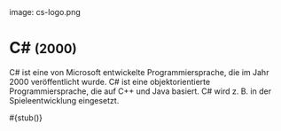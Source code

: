 <div class='meta'>
image: cs-logo.png
</div>

# C&#35; <span style='font-size: 80%;'>(2000)</span>

<p class='abstract'>
C# ist eine von Microsoft entwickelte Programmiersprache, die im Jahr 2000 veröffentlicht wurde. C# ist eine objektorientierte Programmiersprache, die auf C++ und Java basiert. C# wird z. B. in der Spieleentwicklung eingesetzt.
</p>

<div class='alert alert-warning'>#{stub()}</div>
